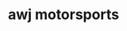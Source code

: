 ---
title: 'awj motorsports'
description: 'branding for Awj motorsports club, the main focus was having a typographic logo with both Arabic and English typography while also incorporating the racing flag and 2 red dashes in the logo. the red color along with the grain effect was used multiple times in later branding to maintain a consistent theme.'
img: 'project-images/awj.jpg'
---